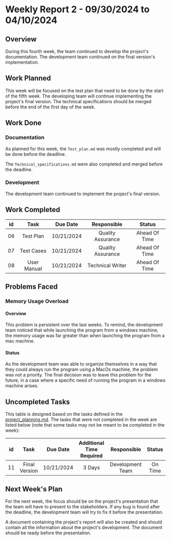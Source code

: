 # Weekly Report 2 - 09/30/2024 to 04/10/2024

## Overview

During this fourth week, the team continued to develop the project's documentation. The development team continued on the final version's implementation.


## Work Planned

This week will be focused on the test plan that need to be done by the start of the fifth week. The developing team will continue implementing the project's final version. The technical specifications should be merged before the end of the first day of the week.

## Work Done

### Documentation

As planned for this week, the `Test_plan.md` was mostly completed and will be done before the deadline.

The `Technical_specifications.md` were also completed and merged before the deadline.


### Development

The development team continued to implement the project's final version. 


## Work Completed


|  id  | Task 						| Due Date 	 | Responsible 		 | Status  		   |
| :--: | :------------------------: | :--------: | :---------------: | :-------------: |
| 06 | Test Plan 					| 10/21/2024 | Quality Assurance |  Ahead Of Time  |
| 07 | Test Cases 					| 10/21/2024 | Quality Assurance |  Ahead Of Time  |
| 08 | User Manual 					| 10/21/2024 | Technical Writer  |  Ahead Of Time  |


## Problems Faced

### Memory Usage Overload

#### Overview

This problem is persistent over the last weeks. To remind, the development team noticed that while launching the program from a windows machine, the memory usage was far greater than when launching the program from a mac machine.

#### Status

As the development team was able to organize themselves in a way that they could always run the program using a MacOs machine, the problem was not a priority. The final decision was to leave this problem for the future, in a case where a specific need of running the program in a windows machine arises.



## Uncompleted Tasks

This table is designed based on the tasks defined in the [project_planning.md](../project_planning.md). The tasks that were not completed in the week are listed below (note that some tasks may not be meant to be completed in the week):

|  id  | Task 						| Due Date 		| Additional Time Required  | Responsible 		| Status  |
| :--: | :------------------------: | :-----------: | :-----------------------: | :---------------: | :-----: |
| 11 | Final Version 				| 10/21/2024 	| 3 Days					| Development Team  | On Time |



## Next Week's Plan

For the next week, the focus should be on the project's presentation that the team will have to present to the stakeholders. If any bug is found after the deadline, the development team will try to fix it before the presentation.

A document containing the project's report will also be created and should contain all the information about the project's development. The document should be ready before the presentation.